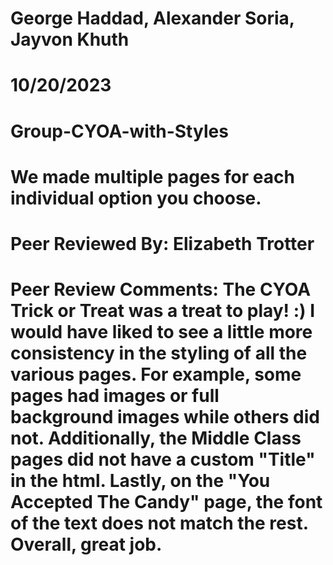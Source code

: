# George Haddad, Alexander Soria, Jayvon Khuth
# 10/20/2023
# Group-CYOA-with-Styles
# We made multiple pages for each individual option you choose.
# Peer Reviewed By: Elizabeth Trotter
# Peer Review Comments: The CYOA Trick or Treat was a treat to play! :) I would have liked to see a little more consistency in the styling of all the various pages. For example, some pages had images or full background images while others did not. Additionally, the Middle Class pages did not have a custom "Title" in the html. Lastly, on the "You Accepted The Candy" page, the font of the text does not match the rest. Overall, great job. 
